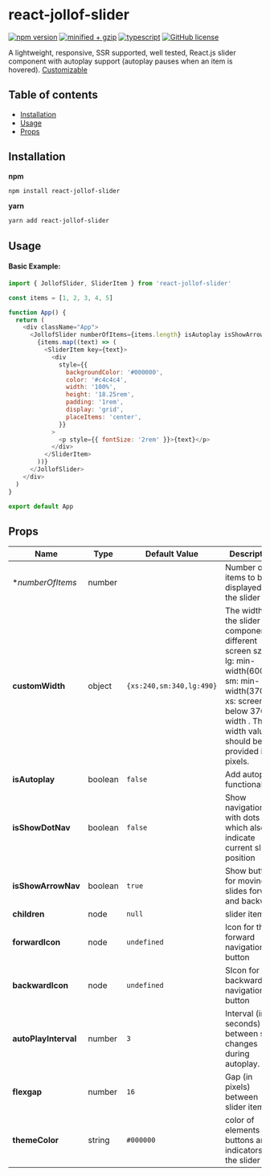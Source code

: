 # react-jollof-slider

[![npm version](https://img.shields.io/npm/v/react-jollof-slider)](https://www.npmjs.com/package/react-jollof-slider)
[![minified + gzip](https://img.shields.io/bundlephobia/minzip/react-jollof-slider/latest)](https://bundlephobia.com/package/react-jollof-slider@latest)
[![typescript](https://badgen.net/npm/types/react-jollof-slider)](https://unpkg.com/react-jollof-slider/dist/index.d.ts)
[![GitHub license](https://img.shields.io/badge/license-MIT-blue.svg)](https://github.com/owobilum/react-jollof-slider/blob/master/LICENSE)

A lightweight, responsive, SSR supported, well tested, React.js slider component with autoplay support (autoplay pauses when an item is hovered). [ Customizable](#props)

## Table of contents

- [Installation](#installation)
- [Usage](#usage)
- [Props](#props)

## Installation

**npm**

```bash
npm install react-jollof-slider
```

**yarn**

```bash
yarn add react-jollof-slider
```

## Usage

#### Basic Example:

```js
import { JollofSlider, SliderItem } from 'react-jollof-slider'

const items = [1, 2, 3, 4, 5]

function App() {
  return (
    <div className="App">
      <JollofSlider numberOfItems={items.length} isAutoplay isShowArrowNav={false} isShowDotNav>
        {items.map((text) => (
          <SliderItem key={text}>
            <div
              style={{
                backgroundColor: '#000000',
                color: '#c4c4c4',
                width: '100%',
                height: '18.25rem',
                padding: '1rem',
                display: 'grid',
                placeItems: 'center',
              }}
            >
              <p style={{ fontSize: '2rem' }}>{text}</p>
            </div>
          </SliderItem>
        ))}
      </JollofSlider>
    </div>
  )
}

export default App
```

## Props

| Name                 | Type    | Default Value            | Description                                                                                                                                                                             |
| -------------------- | ------- | ------------------------ | --------------------------------------------------------------------------------------------------------------------------------------------------------------------------------------- |
| \*_numberOfItems_    | number  |                          | Number of items to be displayed in the slider                                                                                                                                           |
| **customWidth**      | object  | `{xs:240,sm:340,lg:490}` | The width of the slider component at different screen szies. lg: min-width(600px), sm: min-width(370px), xs: screens below 370px width . The width values should be provided in pixels. |
| **isAutoplay**       | boolean | `false`                  | Add autoplay functionality                                                                                                                                                              |
| **isShowDotNav**     | boolean | `false`                  | Show navigation with dots which also indicate current slider position                                                                                                                   |
| **isShowArrowNav**   | boolean | `true`                   | Show buttons for moving slides forward and backward                                                                                                                                     |
| **children**         | node    | `null`                   | slider items                                                                                                                                                                            |
| **forwardIcon**      | node    | `undefined`              | Icon for the forward navigation button                                                                                                                                                  |
| **backwardIcon**     | node    | `undefined`              | SIcon for the backward navigation button                                                                                                                                                |
| **autoPlayInterval** | number  | `3`                      | Interval (in seconds) between slide changes during autoplay.                                                                                                                            |
| **flexgap**          | number  | `16`                     | Gap (in pixels) between slider items                                                                                                                                                    |
| **themeColor**       | string  | `#000000`                | color of elements like buttons and indicators in the slider                                                                                                                             |
